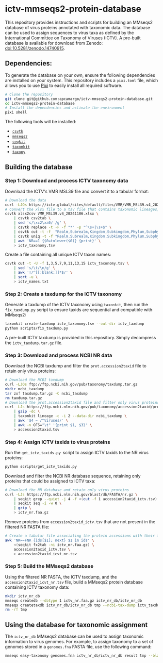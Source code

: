 # ictv-mmseqs2-protein-database

This repository provides instructions and scripts for building an MMseqs2 database of virus proteins annotated with taxonomic data. The database can be used to assign sequences to virus taxa as defined by the International Committee on Taxonomy of Viruses (ICTV). A pre-built database is available for download from Zenodo: [doi:10.5281/zenodo.14740915](https://doi.org/10.5281/zenodo.14740915).

## Dependencies:

To generate the database on your own, ensure the following dependencies are installed on your system. This repository includes a `pixi.toml` file, which allows you to use [Pixi](https://pixi.sh/) to easily install all required software.

```bash
# Clone the repository
git clone git@github.com:apcamargo/ictv-mmseqs2-protein-database.git
cd ictv-mmseqs2-protein-database
# Install the dependencies and activate the environment
pixi shell
```

The following tools will be installed:

- [`csvtk`](https://github.com/shenwei356/csvtk)
- [`mmseqs2`](https://github.com/soedinglab/MMseqs2)
- [`seqkit`](https://github.com/shenwei356/seqkit)
- [`taxonkit`](https://github.com/shenwei356/taxonkit)
- [`taxopy`](https://github.com/apcamargo/taxopy)

## Building the database

### Step 1: Download and process ICTV taxonomy data

Download the ICTV's VMR MSL39 file and convert it to a tabular format:

```bash
# Download the data
curl -LJOs https://ictv.global/sites/default/files/VMR/VMR_MSL39.v4_20241106.xlsx
# Convert the xlsx file to a tsv file that contains taxonomic lineages, one per line
csvtk xlsx2csv VMR_MSL39.v4_20241106.xlsx \
    | csvtk csv2tab \
    | sed 's/\xc2\xa0/ /g' \
    | csvtk replace -t -F -f "*" -p "^\s+|\s+$" \
    | csvtk cut -t -f  "Realm,Subrealm,Kingdom,Subkingdom,Phylum,Subphylum,Class,Subclass,Order,Suborder,Family,Subfamily,Genus,Subgenus,Species" \
    | csvtk uniq -t -f "Realm,Subrealm,Kingdom,Subkingdom,Phylum,Subphylum,Class,Subclass,Order,Suborder,Family,Subfamily,Genus,Subgenus,Species" \
    | awk 'NR==1 {$0=tolower($0)} {print}' \
    > ictv_taxonomy.tsv
```

Create a file containing all unique ICTV taxon names:

```bash
csvtk cut -t -U -f 1,3,5,7,9,11,13,15 ictv_taxonomy.tsv \
    | sed 's/\t/\n/g' \
    | awk '!/^[[:blank:]]*$/' \
    | sort -u \
    > ictv_names.txt
```

### Step 2: Create a taxdump for the ICTV taxonomy

Generate a taxdump of the ICTV taxonomy using `taxonkit`, then run the `fix_taxdump.py` script to ensure taxids are sequential and compatible with MMseqs2:

```bash
taxonkit create-taxdump ictv_taxonomy.tsv --out-dir ictv_taxdump
python scripts/fix_taxdump.py
```

A pre-built ICTV taxdump is provided in this repository. Simply decompress the `ictv_taxdump.tar.gz` file.

### Step 3: Download and process NCBI NR data

Download the NCBI taxdump and filter the `prot.accession2taxid` file to retain only virus proteins:

```bash
# Download the NCBI taxdump
curl -LJOs ftp://ftp.ncbi.nih.gov/pub/taxonomy/taxdump.tar.gz
mkdir ncbi_taxdump
tar zxf taxdump.tar.gz -C ncbi_taxdump
rm taxdump.tar.gz
# Download the prot.accession2taxid file and filter only virus proteins
curl -LJs https://ftp.ncbi.nlm.nih.gov/pub/taxonomy/accession2taxid/prot.accession2taxid.FULL.gz \
    | gzip -dc \
    | taxonkit lineage -c -i 2 --data-dir ncbi_taxdump \
    | awk '$4 ~ /^Viruses/' \
    | awk -v OFS="\t" '{print $1, $3}' \
    > accession2taxid.tsv
```

### Step 4: Assign ICTV taxids to virus proteins

Run the `get_ictv_taxids.py `script to assign ICTV taxids to the NR virus proteins:

```bash
python scripts/get_ictv_taxids.py
```

Download and filter the NCBI NR database sequence, retaining only proteins that could be assigned to ICTV taxa:

```bash
# Download the NR database and retain only virus proteins
curl -LJs https://ftp.ncbi.nlm.nih.gov/blast/db/FASTA/nr.gz \
    | seqkit grep --quiet -j 4 -f <(cut -f 1 accession2taxid_ictv.tsv) \
    | seqkit seq -i -w 0 \
    | gzip \
    > ictv_nr.faa.gz
```

Remove proteins from `accession2taxid_ictv.tsv` that are not present in the filtered NR FASTA file:

```bash
# Create a tabular file associating the protein accessions with their taxids
awk 'NR==FNR {ids[$1]; next} $1 in ids' \
    <(seqkit fx2tab -ni ictv_nr.faa.gz) \
    accession2taxid_ictv.tsv \
    > accession2taxid_icvt_nr.tsv
```

### Step 5: Build the MMseqs2 database

Using the filtered NR FASTA, the ICTV taxdump, and the `accession2taxid_icvt_nr.tsv` file, build a MMseqs2 protein database containing ICTV taxonomy data:

```bash
mkdir ictv_nr_db
mmseqs createdb --dbtype 1 ictv_nr.faa.gz ictv_nr_db/ictv_nr_db
mmseqs createtaxdb ictv_nr_db/ictv_nr_db tmp --ncbi-tax-dump ictv_taxdump --tax-mapping-file accession2taxid_icvt_nr.tsv
rm -rf tmp
```

## Using the database for taxonomic assignment

The `ictv_nr_db` MMseqs2 database can be used to assign taxonomic information to virus genomes. For example, to assign taxonomy to a set of genomes stored in a `genomes.fna` FASTA file, use the following command:

```bash
mmseqs easy-taxonomy genomes.fna ictv_nr_db/ictv_nr_db result tmp --blacklist "" --tax-lineage 1
```

